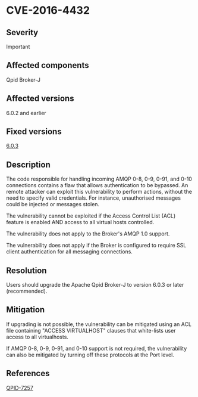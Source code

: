 # CVE-2016-4432

## Severity

Important

## Affected components

Qpid Broker-J

## Affected versions

6.0.2 and earlier

## Fixed versions

[6.0.3]({{site_url}}/releases/qpid-java-6.0.3/index.html)

## Description

The code responsible for handling incoming AMQP 0-8, 0-9, 0-91, and
0-10 connections contains a flaw that allows authentication to be
bypassed.  An remote attacker can exploit this vulnerability to
perform actions, without the need to specify valid credentials.  For
instance, unauthorised messages could be injected or messages stolen.

The vulnerability cannot be exploited if the Access Control List (ACL)
feature is enabled AND access to all virtual hosts controlled.

The vulnerability does not apply to the Broker's AMQP 1.0 support.

The vulnerability does not apply if the Broker is configured to
require SSL client authentication for all messaging connections.

## Resolution

Users should upgrade the Apache Qpid Broker-J to
version 6.0.3 or later (recommended).

## Mitigation

If upgrading is not possible, the vulnerability can be mitigated using
an ACL file containing "ACCESS VIRTUALHOST" clauses that white-lists
user access to all virtualhosts.

If AMQP 0-8, 0-9, 0-91, and 0-10 support is not required, the
vulnerability can also be mitigated by turning off these protocols at
the Port level.

## References

[QPID-7257](https://issues.apache.org/jira/browse/QPID-7257)
